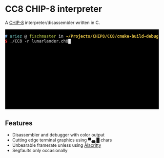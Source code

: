 # CC8 CHIP-8 interpreter

A [CHIP-8](https://en.wikipedia.org/wiki/CHIP-8) interpreter/disassembler written in C.

![demo](demo.gif)

## Features

* Disassembler and debugger with color output
* Cutting edge terminal graphics using ▀,▄,█ chars
* Unbearable framerate unless using [Alacritty](https://github.com/alacritty/alacritty)
* Segfaults only occasionally

